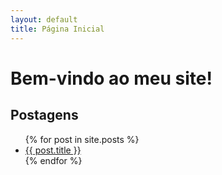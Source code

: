 ```yaml
---
layout: default
title: Página Inicial
---
```


# Bem-vindo ao meu site!

## Postagens

<ul>
  {% for post in site.posts %}
    <li>
      <a href="{{ post.url }}">{{ post.title }}</a>
    </li>
  {% endfor %}
</ul>